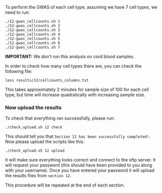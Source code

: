 To perform the GWAS of each cell type, assuming we have 7 cell types, we need to run:

```
./12-gwas_cellcounts.sh 1
./12-gwas_cellcounts.sh 2
./12-gwas_cellcounts.sh 3
./12-gwas_cellcounts.sh 4
./12-gwas_cellcounts.sh 5
./12-gwas_cellcounts.sh 6
./12-gwas_cellcounts.sh 7
```

**IMPORTANT:** We don't run this analysis on cord blood samples.

In order to check how many cell types there are, you can check the following file:

```
less results/12/cellcounts_columns.txt
```

This takes approximately 2 minutes for sample size of 100 for each cell type, but time will increase quadratically with increasing sample size.

### Now upload the results

To check that everything ran successfully, please run:

```
./check_upload.sh 12 check
```

This should tell you that `Section 12 has been successfully completed!`. Now please upload the scripts like this:

```
./check_upload.sh 12 upload
```

It will make sure everything looks correct and connect to the sftp server. It will request your password (this should have been provided to you along with your username). Once you have entered your password it will upload the results files from `section 12`.

This procedure will be repeated at the end of each section.